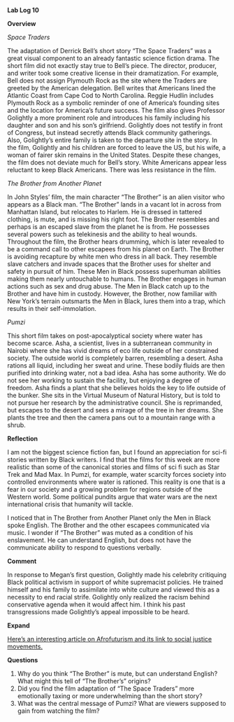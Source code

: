 


**Lab Log 10**

**Overview**

*Space Traders*

The adaptation of Derrick Bell’s short story “The Space Traders” was a great visual component to an already fantastic science fiction drama. The short film did not exactly stay true to Bell’s piece. The director, producer, and writer took some creative license in their dramatization. For example, Bell does not assign Plymouth Rock as the site where the Traders are greeted by the American delegation. Bell writes that Americans lined the Atlantic Coast from Cape Cod to North Carolina. Reggie Hudlin includes Plymouth Rock as a symbolic reminder of one of America’s founding sites and the location for America’s future success. The film also gives Professor Golightly a more prominent role and introduces his family including his daughter and son and his son’s girlfriend. Golightly does not testify in front of Congress, but instead secretly attends Black community gatherings. Also, Golightly’s entire family is taken to the departure site in the story. In the film, Golightly and his children are forced to leave the US, but his wife, a woman of fairer skin remains in the United States. Despite these changes, the film does not deviate much for Bell’s story. White Americans appear less reluctant to keep Black Americans. There was less resistance in the film. 

*The Brother from Another Planet*

In John Styles’ film, the main character “The Brother” is an alien visitor who appears as a Black man. “The Brother” lands in a vacant lot in across from Manhattan Island, but relocates to Harlem. He is dressed in tattered clothing, is mute, and is missing his right foot. The Brother resembles and perhaps is an escaped slave from the planet he is from. He possesses several powers such as telekinesis and the ability to heal wounds. Throughout the film, the Brother hears drumming, which is later revealed to be a command call to other escapees from his planet on Earth. The Brother is avoiding recapture by white men who dress in all back. They resemble slave catchers and invade spaces that the Brother uses for shelter and safety in pursuit of him. These Men in Black possess superhuman abilities making them nearly untouchable to humans. The Brother engages in human actions such as sex and drug abuse. The Men in Black catch up to the Brother and have him in custody. However, the Brother, now familiar with New York’s terrain outsmarts the Men in Black, lures them into a trap, which results in their self-immolation.

*Pumzi*

This short film takes on post-apocalyptical society where water has become scarce. Asha, a scientist, lives in a subterranean community in Nairobi where she has vivid dreams of eco life outside of her constrained society. The outside world is completely barren, resembling a desert. Asha rations all liquid, including her sweat and urine. These bodily fluids are then purified into drinking water, not a bad idea. Asha has some authority. We do not see her working to sustain the facility, but enjoying a degree of freedom. Asha finds a plant that she believes holds the key to life outside of the bunker. She sits in the Virtual Museum of Natural History, but is told to not pursue her research by the administrative council. She is reprimanded, but escapes to the desert and sees a mirage of the tree in her dreams. She plants the tree and then the camera pans out to a mountain range with a shrub. 

**Reflection**

I am not the biggest science fiction fan, but I found an appreciation for sci-fi stories written by Black writers. I find that the films for this week are more realistic than some of the canonical stories and films of sci fi such as Star Trek and Mad Max. In Pumzi, for example, water scarcity forces society into controlled environments where water is rationed. This reality is one that is a fear in our society and a growing problem for regions outside of the Western world. Some political pundits argue that water wars are the next international crisis that humanity will tackle. 

I noticed that in The Brother from Another Planet only the Men in Black spoke English. The Brother and the other escapees communicated via music. I wonder if “The Brother” was muted as a condition of his enslavement. He can understand English, but does not have the communicate ability to respond to questions verbally. 

**Comment** 

In response to Megan’s first question, Golightly made his celebrity critiquing Black political activism in support of white supremacist policies. He trained himself and his family to assimilate into white culture and viewed this as a necessity to end racial strife. Golightly only realized the racism behind conservative agenda when it would affect him. I think his past transgressions made Golightly’s appeal impossible to be heard. 

**Expand**

[Here’s an interesting article on Afrofuturism and its link to social justice movements. ](https://uanews.arizona.edu/story/afrofuturism-where-science-fiction-meets-social-justice)



**Questions**

1. Why do you think “The Brother” is mute, but can understand English? What might this tell of “The Brother’s” origins? 
2. Did you find the film adaptation of “The Space Traders” more emotionally taxing or more underwhelming than the short story? 
3. What was the central message of Pumzi? What are viewers supposed to gain from watching the film? 
